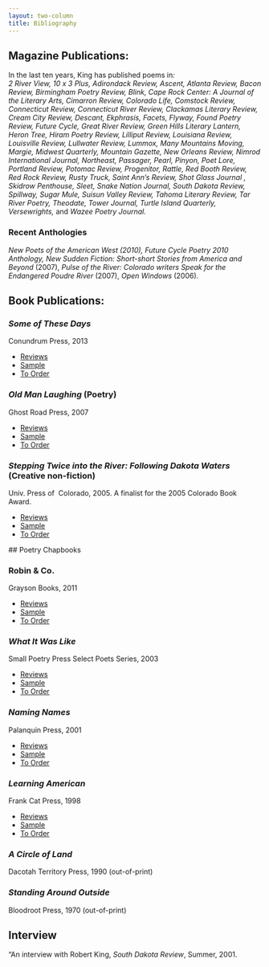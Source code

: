```yaml
---
layout: two-column
title: Bibliography
---
```

## Magazine Publications: 
<p>In  the last ten years, King has published poems in<em>:</em><br />
<em>2 River View, 10 x 3 Plus, Adirondack  Review, Ascent, Atlanta Review, Bacon Review, Birmingham Poetry Review, Blink,  Cape Rock Center: A Journal of the Literary Arts, Cimarron Review, Colorado  Life, Comstock Review, Connecticut Review, Connecticut River Review, Clackamas  Literary Review, Cream City Review, Descant, Ekphrasis, Facets, Flyway, Found  Poetry Review, Future Cycle, Great River Review, Green Hills Literary Lantern,  Heron Tree, Hiram Poetry Review, Lilliput Review, Louisiana Review, Louisville  Review, Lullwater Review, Lummox, Many Mountains Moving, Margie, Midwest  Quarterly, Mountain Gazette, New Orleans Review, Nimrod International Journal,  Northeast, Passager, Pearl, Pinyon,</em> <em>Poet Lore, Portland Review,  Potomac Review, Progenitor, Rattle, Red Booth Review, Red Rock Review, Rusty  Truck, Saint Ann&rsquo;s Review, Shot Glass Journal , Skidrow Penthouse, Sleet, Snake  Nation Journal, South Dakota Review, Spillway, Sugar Mule, Suisun Valley Review,  Tahoma Literary Review, Tar River Poetry, Theodate, Tower Journal, Turtle  Island Quarterly, Versewrights, </em>and <em>Wazee Poetry Journal.</em></p>
<h3>Recent  Anthologies</h3>
<p> <em>New Poets of the American </em><em>West (2010), Future Cycle Poetry</em><em> 2010 Anthology</em><em>, New Sudden Fiction: Short-short Stories from  America and Beyond</em> (2007), <em>Pulse of  the River: Colorado writers Speak for the Endangered Poudre River</em> (2007), <em>Open Windows</em> (2006).</p>

## Book Publications:

### _Some of These Days_

<p>Conundrum Press, 2013</p>
<ul>
<li><a href="SomeofTheseDays/reviews.html">Reviews</a></li>
<li><a href="SomeofTheseDays/samples.html">Sample</a></li>
<li><a href="SomeofTheseDays/order.html">To Order</a></li>
</ul>

### _Old Man Laughing_ (Poetry)

<p>Ghost Road  Press, 2007</p>
<ul>
<li><a href="OldManLaughing/reviews.html">Reviews</a></li>
<li><a href="OldManLaughing/samples.html">Sample</a></li>
<li><a href="orderingInfo/index.html">To Order </a></li>
</ul>

### _Stepping Twice into  the River: Following Dakota Waters_  (Creative non-fiction)

<p> Univ.
Press of&nbsp; Colorado,  2005. A finalist for the 2005 Colorado Book Award.</p>
<ul>
<li><a href="SteppingTwice/reviews.html">Reviews</a></li>
<li><a href="SteppingTwice/samples.html">Sample</a></li>
<li><a href="SteppingTwice/SteppingTwice.pdf">To Order 	    </a></li>
</ul>
## Poetry Chapbooks</h2>
<h3>Robin &amp; Co.</h3>
<p>Grayson Books, 2011</p>
<ul>
<li><a href="rodin/reviews.html">Reviews</a></li>
<li><a href="rodin/samples.html">Sample</a></li>
<li><a href="http://robertkingpoet.com/order">To Order</a></li>
</ul>
<h3><em>What It Was Like</em></h3>
<p>Small  Poetry Press Select Poets Series, 2003 </p>
<ul>
<li><a href="WhatItWasLike/reviews.html">Reviews</a></li>
<li><a href="WhatItWasLike/sample.html">Sample</a></li>
<li><a href="orderingInfo/index.html#chapbooks">To Order </a></li>
</ul>
<h3><em>Naming Names</em></h3>
<p> Palanquin Press, 2001</p>
<ul>
<li><a href="NamingNames/reviews.html">Reviews</a></li>
<li><a href="NamingNames/samples.html">Sample</a></li>
<li><a href="orderingInfo/index.html#chapbooks">To Order </a></li>
</ul>
<h3><em>Learning American</em></h3>
<p> Frank Cat Press, 1998&nbsp;</p>
<ul>
<li><a href="LearningAmerica/reviews.html">Reviews</a></li>
<li><a href="LearningAmerica/sample.html">Sample</a></li>
<li><a href="orderingInfo/index.html#chapbooks">To Order </a><a href="#"></a></li>
</ul>
<h3><em>A Circle</em><em> of Land</em></h3>
<p> Dacotah Territory Press, 1990  (out-of-print)</p>
<h3>            <em>Standing Around  Outside</em></h3>
<p> Bloodroot Press, 1970 (out-of-print)</p>

## Interview

<p>&ldquo;An interview  with Robert King, <em>South Dakota Review</em>,  Summer, 2001.</p>